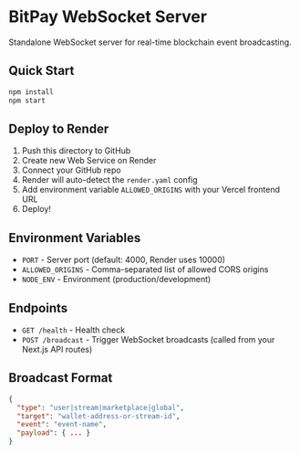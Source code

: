 # BitPay WebSocket Server

Standalone WebSocket server for real-time blockchain event broadcasting.

## Quick Start

```bash
npm install
npm start
```

## Deploy to Render

1. Push this directory to GitHub
2. Create new Web Service on Render
3. Connect your GitHub repo
4. Render will auto-detect the `render.yaml` config
5. Add environment variable `ALLOWED_ORIGINS` with your Vercel frontend URL
6. Deploy!

## Environment Variables

- `PORT` - Server port (default: 4000, Render uses 10000)
- `ALLOWED_ORIGINS` - Comma-separated list of allowed CORS origins
- `NODE_ENV` - Environment (production/development)

## Endpoints

- `GET /health` - Health check
- `POST /broadcast` - Trigger WebSocket broadcasts (called from your Next.js API routes)

## Broadcast Format

```json
{
  "type": "user|stream|marketplace|global",
  "target": "wallet-address-or-stream-id",
  "event": "event-name",
  "payload": { ... }
}
```

